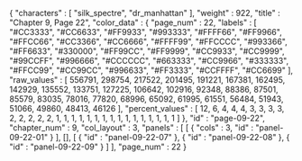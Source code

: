 {
  "characters" : [
    "silk_spectre",
    "dr_manhattan"
  ],
  "weight" : 922,
  "title" : "Chapter 9, Page 22",
  "color_data" : {
    "page_num" : 22,
    "labels" : [
      "#CC3333",
      "#CC6633",
      "#FF9933",
      "#993333",
      "#FFFF66",
      "#FF9966",
      "#FFCC66",
      "#CC3366",
      "#CC6666",
      "#FFFF99",
      "#FFCCCC",
      "#993366",
      "#FF6633",
      "#330000",
      "#FF99CC",
      "#FF9999",
      "#CC9933",
      "#CC9999",
      "#99CCFF",
      "#996666",
      "#CCCCCC",
      "#663333",
      "#CC9966",
      "#333333",
      "#FFCC99",
      "#CC99CC",
      "#996633",
      "#FF3333",
      "#CCFFFF",
      "#CC6699"
    ],
    "raw_values" : [
      556791,
      298754,
      217522,
      201495,
      191221,
      167381,
      162495,
      142929,
      135552,
      133751,
      127225,
      106642,
      102916,
      92348,
      88386,
      87501,
      85579,
      83035,
      78016,
      77820,
      68996,
      65092,
      61995,
      61551,
      56484,
      51943,
      51066,
      49860,
      48413,
      46126
    ],
    "percent_values" : [
      12,
      6,
      4,
      4,
      4,
      3,
      3,
      3,
      3,
      2,
      2,
      2,
      2,
      2,
      1,
      1,
      1,
      1,
      1,
      1,
      1,
      1,
      1,
      1,
      1,
      1,
      1,
      1,
      1,
      1
    ]
  },
  "id" : "page-09-22",
  "chapter_num" : 9,
  "col_layout" : 3,
  "panels" : [
    [
      {
        "cols" : 3,
        "id" : "panel-09-22-01"
      }
    ],
    [],
    [
      {
        "id" : "panel-09-22-07"
      },
      {
        "id" : "panel-09-22-08"
      },
      {
        "id" : "panel-09-22-09"
      }
    ]
  ],
  "page_num" : 22
}
